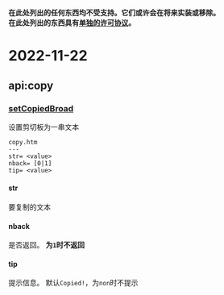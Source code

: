 **在此处列出的任何东西均不受支持。它们或许会在将来实装或移除。**<br>
**在此处列出的东西具有[单独的许可协议](https://kdx233.github.io/preview/license_preview)。**

# 2022-11-22
## api:copy
### [setCopiedBroad](./api/copy.htm)
设置剪切板为一串文本
```
copy.htm
---
str= <value>
nback= [0|1]
tip= <value>
```
#### str
要复制的文本
#### nback
是否返回。
**为`1`时不返回**
#### tip
提示信息。
默认`Copied!`，为`non`时不提示